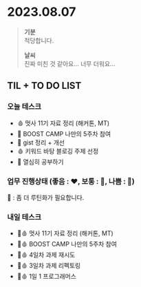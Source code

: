 # 2023.08.07

> **기분**  
> 적당합니다.
>
> **날씨**  
> 진짜 미친 것 같아요... 너무 더워요...

## TIL + TO DO LIST

### 오늘 테스크

- 🩸 멋사 11기 자료 정리 (해커톤, MT)
- 🤍 BOOST CAMP 나만의 5주차 참여
- 🤍 gist 정리 + 개선
- 🩸 키워드 바탕 블로깅 주제 선정
- 🤍 열심히 공부하기

### 업무 진행상태 (좋음 : ❤️, 보통 : 🧡, 나쁨 : 💛)

🧡 : 좀 더 루틴화가 필요합니다.

### 내일 테스크

- 🤍🩸 멋사 11기 자료 정리 (해커톤, MT)
- 🤍🩸 BOOST CAMP 나만의 5주차 참여
- 🤍🩸 4일차 과제 재시도
- 🤍🩸 3일차 과제 리펙토링
- 🤍🩸 1일 1 프로그래머스
